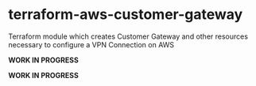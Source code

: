 # terraform-aws-customer-gateway
Terraform module which creates Customer Gateway and other resources necessary to configure a VPN Connection on AWS

**WORK IN PROGRESS**

**WORK IN PROGRESS**
